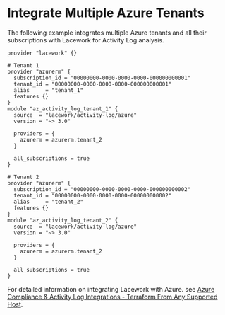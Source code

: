 # Integrate Multiple Azure Tenants

The following example integrates multiple Azure tenants and all their subscriptions with Lacework for Activity Log analysis.

```hcl
provider "lacework" {}

# Tenant 1
provider "azurerm" {
  subscription_id = "00000000-0000-0000-0000-000000000001"
  tenant_id = "00000000-0000-0000-0000-000000000001"
  alias     = "tenant_1"
  features {}
}
module "az_activity_log_tenant_1" {
  source  = "lacework/activity-log/azure"
  version = "~> 3.0"

  providers = {
    azurerm = azurerm.tenant_2
  }

  all_subscriptions = true
}

# Tenant 2
provider "azurerm" {
  subscription_id = "00000000-0000-0000-0000-000000000002"
  tenant_id = "00000000-0000-0000-0000-000000000002"
  alias     = "tenant_2"
  features {}
}
module "az_activity_log_tenant_2" {
  source  = "lacework/activity-log/azure"
  version = "~> 3.0"

  providers = {
    azurerm = azurerm.tenant_2
  }

  all_subscriptions = true
}
```

For detailed information on integrating Lacework with Azure. see [Azure Compliance & Activity Log Integrations - Terraform From Any Supported Host](https://docs.lacework.com/onboarding/azure-compliance-and-activity-log-integrations-terraform-from-any-supported-host).
